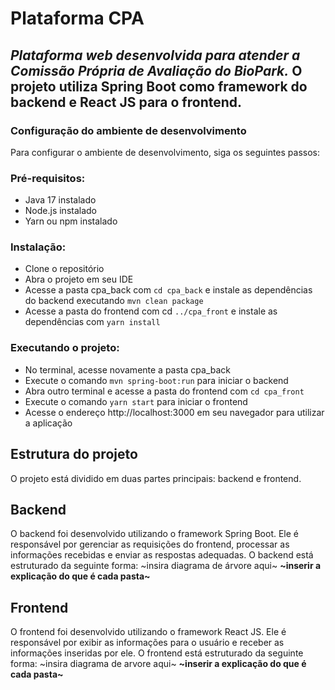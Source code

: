 # **Plataforma CPA**
## *Plataforma web desenvolvida para atender a Comissão Própria de Avaliação do BioPark.* O projeto utiliza Spring Boot como framework do backend e React JS para o frontend.

### Configuração do ambiente de desenvolvimento ###
Para configurar o ambiente de desenvolvimento, siga os seguintes passos:

### Pré-requisitos: ###
* Java 17 instalado
* Node.js instalado
* Yarn ou npm instalado

### Instalação: ###
* Clone o repositório
* Abra o projeto em seu IDE
* Acesse a pasta cpa_back com `cd cpa_back` e instale as dependências do backend executando `mvn clean package`
* Acesse a pasta do frontend com cd `../cpa_front` e instale as dependências com `yarn install`

### Executando o projeto: ###
* No terminal, acesse novamente a pasta cpa_back
* Execute o comando `mvn spring-boot:run` para iniciar o backend
* Abra outro terminal e acesse a pasta do frontend com `cd cpa_front`
* Execute o comando `yarn start` para iniciar o frontend
* Acesse o endereço http://localhost:3000 em seu navegador para utilizar a aplicação


## Estrutura do projeto ##
O projeto está dividido em duas partes principais: backend e frontend.

## Backend ##
O backend foi desenvolvido utilizando o framework Spring Boot. Ele é responsável por gerenciar as requisições do frontend, processar as informações recebidas e enviar as respostas adequadas. O backend está estruturado da seguinte forma:
~insira diagrama de árvore aqui~
**~inserir a explicação do que é cada pasta~**

## Frontend ##
O frontend foi desenvolvido utilizando o framework React JS. Ele é responsável por exibir as informações para o usuário e receber as informações inseridas por ele. O frontend está estruturado da seguinte forma:
~insira diagrama de arvore aqui~
**~inserir a explicação do que é cada pasta~**